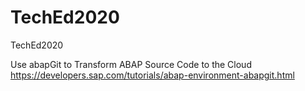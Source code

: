 # TechEd2020
TechEd2020 

Use abapGit to Transform ABAP Source Code to the Cloud
https://developers.sap.com/tutorials/abap-environment-abapgit.html



